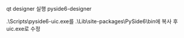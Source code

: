 qt designer 실행
pyside6-designer


.\Scripts\pyside6-uic.exe를 .\Lib\site-packages\PySide6\bin에 복사 후 uic.exe로 수정
